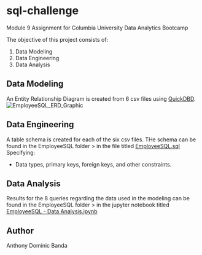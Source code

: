 # sql-challenge
Module 9 Assignment for Columbia University Data Analytics Bootcamp

The objective of this project consists of:
1. Data Modeling
2. Data Engineering
3. Data Analysis

## Data Modeling
An Entity Relationship Diagram is created from 6 csv files using [QuickDBD](https://app.quickdatabasediagrams.com/#/).
![EmployeeSQL_ERD_Graphic](https://github.com/bandaexpress/sql-challenge/assets/17518802/82262a34-2963-484b-a9fa-b52ec78034e1)

## Data Engineering
A table schema is created for each of the six csv files. THe schema can be found in the EmployeeSQL folder > in the file titled [EmployeeSQL.sql](https://github.com/bandaexpress/sql-challenge/blob/main/EmployeeSQL/EmployeeSQL.sql) Specifying:
- Data types, primary keys, foreign keys, and other constraints.

## Data Analysis
Results for the 8 queries regarding the data used in the modeling can be found in the EmployeeSQL folder > in the jupyter notebook titled [EmployeeSQL - Data Analysis.ipynb](https://github.com/bandaexpress/sql-challenge/blob/main/EmployeeSQL/EmployeeSQL%20-%20Data%20Analysis.ipynb)

## Author
Anthony Dominic Banda
